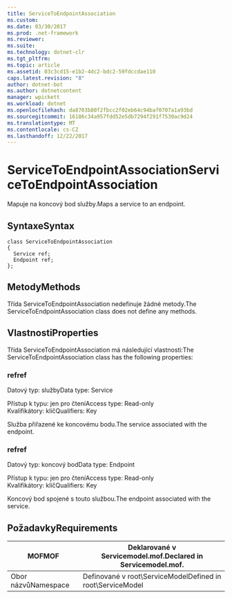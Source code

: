 ```yaml
---
title: ServiceToEndpointAssociation
ms.custom: 
ms.date: 03/30/2017
ms.prod: .net-framework
ms.reviewer: 
ms.suite: 
ms.technology: dotnet-clr
ms.tgt_pltfrm: 
ms.topic: article
ms.assetid: 03c3cd15-e1b2-4dc2-bdc2-59fdccdae110
caps.latest.revision: "8"
author: dotnet-bot
ms.author: dotnetcontent
manager: wpickett
ms.workload: dotnet
ms.openlocfilehash: da8703b80f2fbcc2f02eb64c94baf0707a1a93bd
ms.sourcegitcommit: 16186c34a957fdd52e5db7294f291f7530ac9d24
ms.translationtype: MT
ms.contentlocale: cs-CZ
ms.lasthandoff: 12/22/2017
---
```

# <a name="servicetoendpointassociation"></a><span data-ttu-id="46a94-102">ServiceToEndpointAssociation</span><span class="sxs-lookup"><span data-stu-id="46a94-102">ServiceToEndpointAssociation</span></span>
<span data-ttu-id="46a94-103">Mapuje na koncový bod služby.</span><span class="sxs-lookup"><span data-stu-id="46a94-103">Maps a service to an endpoint.</span></span>  
  
## <a name="syntax"></a><span data-ttu-id="46a94-104">Syntaxe</span><span class="sxs-lookup"><span data-stu-id="46a94-104">Syntax</span></span>  
  
```  
class ServiceToEndpointAssociation  
{  
  Service ref;  
  Endpoint ref;  
};  
```  
  
## <a name="methods"></a><span data-ttu-id="46a94-105">Metody</span><span class="sxs-lookup"><span data-stu-id="46a94-105">Methods</span></span>  
 <span data-ttu-id="46a94-106">Třída ServiceToEndpointAssociation nedefinuje žádné metody.</span><span class="sxs-lookup"><span data-stu-id="46a94-106">The ServiceToEndpointAssociation class does not define any methods.</span></span>  
  
## <a name="properties"></a><span data-ttu-id="46a94-107">Vlastnosti</span><span class="sxs-lookup"><span data-stu-id="46a94-107">Properties</span></span>  
 <span data-ttu-id="46a94-108">Třída ServiceToEndpointAssociation má následující vlastnosti:</span><span class="sxs-lookup"><span data-stu-id="46a94-108">The ServiceToEndpointAssociation class has the following properties:</span></span>  
  
### <a name="ref"></a><span data-ttu-id="46a94-109">ref</span><span class="sxs-lookup"><span data-stu-id="46a94-109">ref</span></span>  
 <span data-ttu-id="46a94-110">Datový typ: služby</span><span class="sxs-lookup"><span data-stu-id="46a94-110">Data type: Service</span></span>  
  
 <span data-ttu-id="46a94-111">Přístup k typu: jen pro čtení</span><span class="sxs-lookup"><span data-stu-id="46a94-111">Access type: Read-only</span></span>  
<span data-ttu-id="46a94-112">Kvalifikátory: klíč</span><span class="sxs-lookup"><span data-stu-id="46a94-112">Qualifiers: Key</span></span>  
  
 <span data-ttu-id="46a94-113">Služba přiřazené ke koncovému bodu.</span><span class="sxs-lookup"><span data-stu-id="46a94-113">The service associated with the endpoint.</span></span>  
  
### <a name="ref"></a><span data-ttu-id="46a94-114">ref</span><span class="sxs-lookup"><span data-stu-id="46a94-114">ref</span></span>  
 <span data-ttu-id="46a94-115">Datový typ: koncový bod</span><span class="sxs-lookup"><span data-stu-id="46a94-115">Data type: Endpoint</span></span>  
  
 <span data-ttu-id="46a94-116">Přístup k typu: jen pro čtení</span><span class="sxs-lookup"><span data-stu-id="46a94-116">Access type: Read-only</span></span>  
<span data-ttu-id="46a94-117">Kvalifikátory: klíč</span><span class="sxs-lookup"><span data-stu-id="46a94-117">Qualifiers: Key</span></span>  
  
 <span data-ttu-id="46a94-118">Koncový bod spojené s touto službou.</span><span class="sxs-lookup"><span data-stu-id="46a94-118">The endpoint associated with the service.</span></span>  
  
## <a name="requirements"></a><span data-ttu-id="46a94-119">Požadavky</span><span class="sxs-lookup"><span data-stu-id="46a94-119">Requirements</span></span>  
  
|<span data-ttu-id="46a94-120">MOF</span><span class="sxs-lookup"><span data-stu-id="46a94-120">MOF</span></span>|<span data-ttu-id="46a94-121">Deklarované v Servicemodel.mof.</span><span class="sxs-lookup"><span data-stu-id="46a94-121">Declared in Servicemodel.mof.</span></span>|  
|---------|-----------------------------------|  
|<span data-ttu-id="46a94-122">Obor názvů</span><span class="sxs-lookup"><span data-stu-id="46a94-122">Namespace</span></span>|<span data-ttu-id="46a94-123">Definované v root\ServiceModel</span><span class="sxs-lookup"><span data-stu-id="46a94-123">Defined in root\ServiceModel</span></span>|
